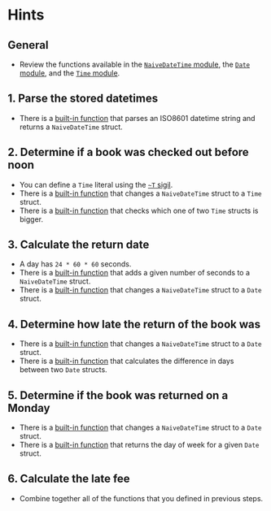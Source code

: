 # Hints

## General

- Review the functions available in the [`NaiveDateTime` module][naive-date-time], the [`Date` module][date], and the [`Time` module][time].

## 1. Parse the stored datetimes

- There is a [built-in function][naive-date-time-from-iso8601] that parses an ISO8601 datetime string and returns a `NaiveDateTime` struct.

## 2. Determine if a book was checked out before noon

- You can define a `Time` literal using the [`~T` sigil][time-sigil].
- There is a [built-in function][naive-date-time-to-time] that changes a `NaiveDateTime` struct to a `Time` struct.
- There is a [built-in function][time-compare] that checks which one of two `Time` structs is bigger.

## 3. Calculate the return date

- A day has `24 * 60 * 60` seconds.
- There is a [built-in function][naive-date-time-add] that adds a given number of seconds to a `NaiveDateTime` struct.
- There is a [built-in function][naive-date-time-to-date] that changes a `NaiveDateTime` struct to a `Date` struct.

## 4. Determine how late the return of the book was

- There is a [built-in function][naive-date-time-to-date] that changes a `NaiveDateTime` struct to a `Date` struct.
- There is a [built-in function][date-diff] that calculates the difference in days between two `Date` structs.

## 5. Determine if the book was returned on a Monday

- There is a [built-in function][naive-date-time-to-date] that changes a `NaiveDateTime` struct to a `Date` struct.
- There is a [built-in function][date-day-of-week] that returns the day of week for a given `Date` struct.

## 6. Calculate the late fee

- Combine together all of the functions that you defined in previous steps.

[naive-date-time]: https://hexdocs.pm/elixir/NaiveDateTime.html
[time]: https://hexdocs.pm/elixir/Time.html
[date]: https://hexdocs.pm/elixir/Date.html
[naive-date-time-from-iso8601]: https://hexdocs.pm/elixir/NaiveDateTime.html#from_iso8601!/2
[naive-date-time-to-time]: https://hexdocs.pm/elixir/NaiveDateTime.html#to_time/1
[naive-date-time-to-date]: https://hexdocs.pm/elixir/NaiveDateTime.html#to_date/1
[naive-date-time-add]: https://hexdocs.pm/elixir/NaiveDateTime.html#add/3
[time-sigil]: https://hexdocs.pm/elixir/Kernel.html#sigil_T/2
[time-compare]: https://hexdocs.pm/elixir/Time.html#compare/2
[date-diff]: https://hexdocs.pm/elixir/Date.html#diff/2
[date-day-of-week]: https://hexdocs.pm/elixir/Date.html#day_of_week/2